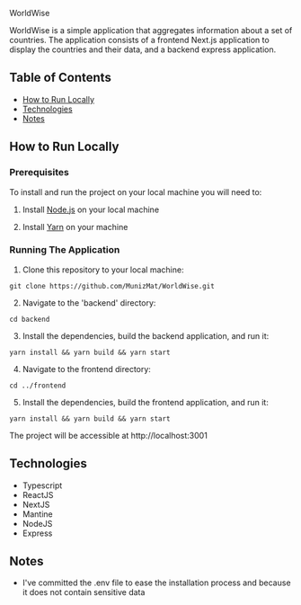 WorldWise

WorldWise is a simple application that aggregates information about a set of countries. The application consists of a frontend Next.js application to display the countries and their data, and a backend express application.

## Table of Contents
- [How to Run Locally](#how-to-run-locally)
- [Technologies](#technologies)
- [Notes](#notes)

## How to Run Locally
### Prerequisites
To install and run the project on your local machine you will need to:
1. Install [Node.js](https://nodejs.org/en) on your local machine 

2. Install [Yarn](https://classic.yarnpkg.com/lang/en/docs/install/) on your machine


### Running The Application
1. Clone this repository to your local machine:
```shell 
git clone https://github.com/MunizMat/WorldWise.git
```

2. Navigate to the 'backend' directory:
```shell 
cd backend
```

3. Install the dependencies, build the backend application, and run it:
```shell 
yarn install && yarn build && yarn start
```

4. Navigate to the frontend directory:
```shell 
cd ../frontend
```
 
5. Install the dependencies, build the frontend application, and run it:
```shell 
yarn install && yarn build && yarn start
```
The project will be accessible at http://localhost:3001

## Technologies
- Typescript
- ReactJS
- NextJS 
- Mantine
- NodeJS
- Express

## Notes
- I've committed the .env file to ease the installation process and because it does not contain sensitive data